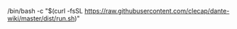 



/bin/bash -c "$(curl -fsSL https://raw.githubusercontent.com/clecap/dante-wiki/master/dist/run.sh)"





